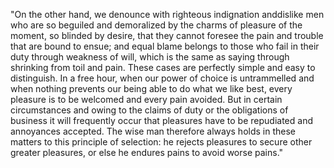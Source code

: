"On the other hand, we denounce with righteous indignation anddislike men who are so beguiled and
demoralized by the charms of pleasure of the moment, so blinded by desire, that they cannot foresee 
the pain and trouble that are bound to ensue; and equal blame belongs to those who fail in their 
duty through weakness of will, which is the same as saying through shrinking from toil and pain. 
These cases are perfectly simple and easy to distinguish. In a free hour, when our power of choice 
is untrammelled and when nothing prevents our being able to do what we like best, every pleasure is 
to be welcomed and every pain avoided. But in certain circumstances and owing to the claims of duty 
or the obligations of business it will frequently occur that pleasures have to be repudiated and 
annoyances accepted. The wise man therefore always holds in these matters to this principle of 
selection: he rejects pleasures to secure other greater pleasures, or else he endures pains to 
avoid worse pains."